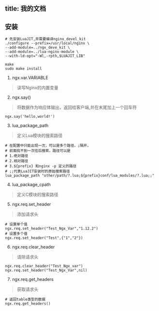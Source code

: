 title: 我的文档
---

## 安装

```
# 先安装LuaJIT,并需要编译nginx_devel_kit
./configure --prefix=/usr/local/nginx \
--add-module=../ngx_deve_kit \
--add-module=../lua-nginx-module \
--with-ld-opt="-Wl,-rpth,$LUAJIT_LIB"

make
sudo make install
```

1. ngx.var.VARIABLE
> 读写Nginx的内置变量

2. ngx.say()
> 将数据作为响应体输出，返回给客户端,并在末尾加上一个回车符
```
ngx.say('hello,world!')
```

3. lua_package_path
> 定义Lua模块的搜索路径
```
# 在配置中只能出现一次，可以是多个路径，;隔开，
# 前面找不到一次往后搜索，路径可以是
# 1.绝对路径
# 2.相对路径
# 3.${prefix} 和nginx -p 定义的路径
# ;;代表LuaJIT安装时的原始搜索路径
lua_package_path "other/path/?.lua;${prefix}conf/lua_modules/?.lua;;"
```

4. lua_package_cpath
>定义C模块的搜索路径

5. ngx.req.set_header
> 添加请求头
```
# 设置单个值
ngx.req.set_header("Test_Ngx_Var","1.12.2")
# 设置多个值
ngx.req.set_header("Test",{"1","2"})
```

6. ngx.req.clear_header
> 请除请求头
```
ngx.req.clear_header("Test_Ngx_var")
ngx.req.set_header("Test_Ngx_Var",nil)
```

7. ngx.req.get_headers
> 获取请求头
```
# 返回table类型的数据
ngx.req.get_headers()
```